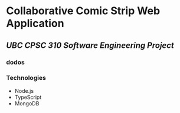 # **Collaborative Comic Strip Web Application**

## *UBC CPSC 310 Software Engineering Project*

### dodos

### Technologies
* Node.js
* TypeScript
* MongoDB

